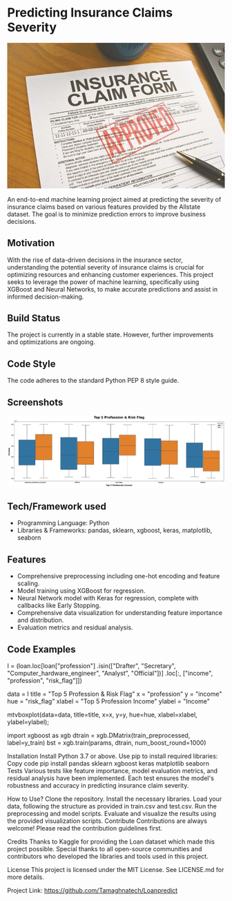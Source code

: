 # Predicting Insurance Claims Severity

![Predicting Insurance Claims Severity Logo](logo.jpg)

An end-to-end machine learning project aimed at predicting the severity of insurance claims based on various features provided by the Allstate dataset. The goal is to minimize prediction errors to improve business decisions.

## Motivation

With the rise of data-driven decisions in the insurance sector, understanding the potential severity of insurance claims is crucial for optimizing resources and enhancing customer experiences. This project seeks to leverage the power of machine learning, specifically using XGBoost and Neural Networks, to make accurate predictions and assist in informed decision-making.

## Build Status

The project is currently in a stable state. However, further improvements and optimizations are ongoing.

## Code Style

The code adheres to the standard Python PEP 8 style guide.

## Screenshots

![Visualization of one result](ss.png)

## Tech/Framework used

- Programming Language: Python
- Libraries & Frameworks: pandas, sklearn, xgboost, keras, matplotlib, seaborn

## Features

- Comprehensive preprocessing including one-hot encoding and feature scaling.
- Model training using XGBoost for regression.
- Neural Network model with Keras for regression, complete with callbacks like Early Stopping.
- Comprehensive data visualization for understanding feature importance and distribution.
- Evaluation metrics and residual analysis.

## Code Examples
I = (loan.loc[loan["profession"]
         .isin(["Drafter", "Secretary", "Computer_hardware_engineer", "Analyst", "Official"])]
         .loc[:, ["income", "profession", "risk_flag"]])

data = I
title = "Top 5 Profession & Risk Flag"
x = "profession"
y = "income"
hue = "risk_flag"
xlabel = "Top 5 Profession Income"
ylabel = "Income"

mtvboxplot(data=data, title=title, x=x, y=y,
           hue=hue, xlabel=xlabel, ylabel=ylabel);

import xgboost as xgb
dtrain = xgb.DMatrix(train_preprocessed, label=y_train)
bst = xgb.train(params, dtrain, num_boost_round=1000)

Installation
Install Python 3.7 or above.
Use pip to install required libraries:
Copy code
pip install pandas sklearn xgboost keras matplotlib seaborn
Tests
Various tests like feature importance, model evaluation metrics, and residual analysis have been implemented. Each test ensures the model's robustness and accuracy in predicting insurance claim severity.

How to Use?
Clone the repository.
Install the necessary libraries.
Load your data, following the structure as provided in train.csv and test.csv.
Run the preprocessing and model scripts.
Evaluate and visualize the results using the provided visualization scripts.
Contribute
Contributions are always welcome! Please read the contribution guidelines first.

Credits
Thanks to Kaggle for providing the Loan dataset which made this project possible. Special thanks to all open-source communities and contributors who developed the libraries and tools used in this project.

License
This project is licensed under the MIT License. See LICENSE.md for more details.


Project Link: https://github.com/Tamaghnatech/Loanpredict

